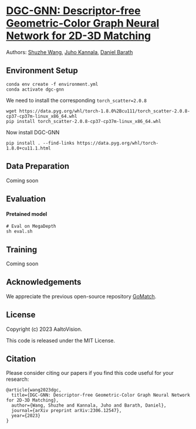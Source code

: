 # [DGC-GNN: Descriptor-free Geometric-Color Graph Neural Network for 2D-3D Matching](https://arxiv.org/abs/2306.12547)

Authors: [Shuzhe Wang](https://ffrivera0.github.io), [Juho Kannala](https://users.aalto.fi/~kannalj1/), [Daniel Barath](https://scholar.google.com/citations?hl=da&user=U9-D8DYAAAAJ&view_op=list_works&sortby=pubdate)

## Environment Setup
```
conda env create -f environment.yml
conda activate dgc-gnn
```

We need to install the corresponding ```torch_scatter=2.0.8```

```
wget https://data.pyg.org/whl/torch-1.8.0%2Bcu111/torch_scatter-2.0.8-cp37-cp37m-linux_x86_64.whl
pip install torch_scatter-2.0.8-cp37-cp37m-linux_x86_64.whl
```

Now install DGC-GNN

```
pip install . --find-links https://data.pyg.org/whl/torch-1.8.0+cu11.1.html
```
## Data Preparation
Coming soon
## Evaluation

#### Pretained model

```
# Eval on MegaDepth
sh eval.sh
```
## Training
Coming soon

## Acknowledgements
We appreciate the previous open-source repository [GoMatch](https://github.com/dvl-tum/gomatch).

## License
Copyright (c) 2023 AaltoVision.

This code is released under the MIT License.

## Citation
Please consider citing our papers if you find this code useful for your research:
```
@article{wang2023dgc,
  title={DGC-GNN: Descriptor-free Geometric-Color Graph Neural Network for 2D-3D Matching},
  author={Wang, Shuzhe and Kannala, Juho and Barath, Daniel},
  journal={arXiv preprint arXiv:2306.12547},
  year={2023}
}
```
